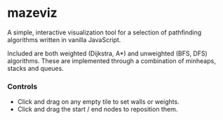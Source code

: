 # mazeviz
A simple, interactive visualization tool for a selection of pathfinding algorithms written in vanilla JavaScript. 

Included are both weighted (Dijkstra, A*) and unweighted (BFS, DFS) algorithms. These are implemented through a combination of minheaps, stacks and queues. 


### Controls
* Click and drag on any empty tile to set walls or weights. 
* Click and drag the start / end nodes to reposition them. 



